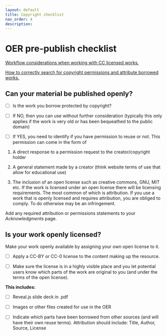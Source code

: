 ```yaml
---
layout: default
title: Copyright checklist
nav_order: 4
description:
---
```


# OER pre-publish checklist

[Workflow considerations when working with CC licensed works.](https://docs.google.com/presentation/d/1v8vi7HGRp9mxUWO4MAVn7vqV809yIoR-uLnhPjPl6ao/edit?usp=sharing)

[How to correctly search for copyright permissions and attribute borrowed works.](https://docs.google.com/presentation/d/1M-m_LZ8TJzDsDFDf0aB92iv1BtxqiKb9XUppSQHItFM/edit?usp=sharing)

## Can your material be published openly?
- [ ] Is the work you borrow protected by copyright?   

- [ ] If NO, then you can use without further consideration (typically this only applies if the work is very old or has been bequeathed to the public domain)  

- [ ] If YES, you need to identify if you have permission to reuse or not. This permission can come in the form of

1. A direct response to a permission request to the creator/copyright holder  

2. A general statement made by a creator (think website terms of use that allow for educational use)  

3. The inclusion of an open license such as creative commons, GNU, MIT etc. If the work is licensed under an open license there will be licensing requirements. The most common of which is attribution. If you use a work that is openly licensed and requires attribution, you are obliged to comply. To do otherwise may be an infringement.

Add any required attribution or permissions statements to your *Acknowledgments* page.

## Is your work openly licensed?
Make your work openly available by assigning your own open license to it.

- [ ] Apply a CC-BY or CC-0 license to the content making up the resource.

- [ ] Make sure the license is in a highly visible place and you let potential users know which parts of the work are original to you (and under the terms of the open license).

**This includes:**

- [ ] Reveal.js slide deck in .pdf

- [ ] Images or other files created for use in the OER

- [ ] Indicate which parts have been borrowed from other sources (and will have their own reuse terms). Attribution should include: Title, Author, Source, License
